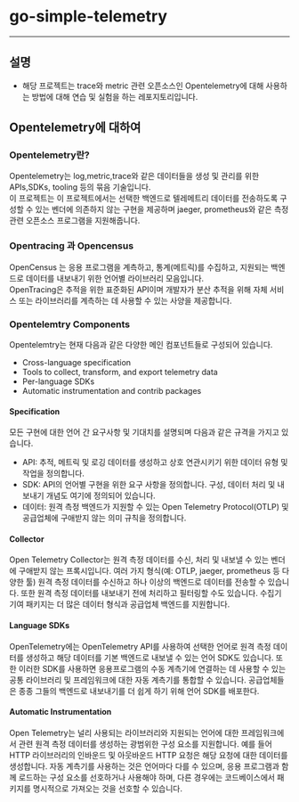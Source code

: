 # go-simple-telemetry

---
## 설명
- 해당 프로젝트는 trace와 metric 관련 오픈소스인  Opentelemetry에 대해 사용하는 방법에 대해 연습 및 실험을 하는 레포지토리입니다.
## Opentelemetry에 대하여
### Opentelemetry란?
Opentelemetry는 log,metric,trace와 같은 데이터들을 생성 및 관리를 위한 APIs,SDKs, tooling 등의 묶음 기술입니다.<br/>
이 프로젝트는 이 프로젝트에서는 선택한 백엔드로 텔레메트리 데이터를 전송하도록 구성할 수 있는 벤더에 의존하지 않는 구현을 제공하며 jaeger, prometheus와 같은 측정 관련 오픈소스 프로그램을 지원해줍니다.
### Opentracing 과 Opencensus
OpenCensus 는 응용 프로그램을 계측하고, 통계(메트릭)를 수집하고, 지원되는 백엔드로 데이터를 내보내기 위한 언어별 라이브러리 모음입니다.<br/> 
OpenTracing은 추적을 위한 표준화된 API이며 개발자가 분산 추적을 위해 자체 서비스 또는 라이브러리를 계측하는 데 사용할 수 있는 사양을 제공합니다.<br/>
### Opentelemtry Components
Opentelemtry는 현재 다음과 같은 다양한 메인 컴포넌트들로 구성되어 있습니다.
- Cross-language specification
- Tools to collect, transform, and export telemetry data
- Per-language SDKs
- Automatic instrumentation and contrib packages
#### Specification
모든 구현에 대한 언어 간 요구사항 및 기대치를 설명되며 다음과 같은 규격을 가지고 있습니다.
- API: 추적, 메트릭 및 로깅 데이터를 생성하고 상호 연관시키기 위한 데이터 유형 및 작업을 정의합니다.
- SDK: API의 언어별 구현을 위한 요구 사항을 정의합니다. 구성, 데이터 처리 및 내보내기 개념도 여기에 정의되어 있습니다.
- 데이터: 원격 측정 백엔드가 지원할 수 있는 Open Telemetry Protocol(OTLP) 및 공급업체에 구애받지 않는 의미 규칙을 정의합니다.
#### Collector
Open Telemetry Collector는 원격 측정 데이터를 수신, 처리 및 내보낼 수 있는 벤더에 구애받지 않는 프록시입니다. 여러 가지 형식(예: OTLP, jaeger, prometheus 등 다양한 툴) 원격 측정 데이터를 수신하고 하나 이상의 백엔드로 데이터를 전송할 수 있습니다. 또한 원격 측정 데이터를 내보내기 전에 처리하고 필터링할 수도 있습니다. 수집기 기여 패키지는 더 많은 데이터 형식과 공급업체 백엔드를 지원합니다.
#### Language SDKs
OpenTelemetry에는 OpenTelemetry API를 사용하여 선택한 언어로 원격 측정 데이터를 생성하고 해당 데이터를 기본 백엔드로 내보낼 수 있는 언어 SDK도 있습니다. 또한 이러한 SDK를 사용하면 응용프로그램의 수동 계측기에 연결하는 데 사용할 수 있는 공통 라이브러리 및 프레임워크에 대한 자동 계측기를 통합할 수 있습니다. 공급업체들은 종종 그들의 백엔드로 내보내기를 더 쉽게 하기 위해 언어 SDK를 배포한다.
#### Automatic Instrumentation 
Open Telemetry는 널리 사용되는 라이브러리와 지원되는 언어에 대한 프레임워크에서 관련 원격 측정 데이터를 생성하는 광범위한 구성 요소를 지원합니다. 예를 들어 HTTP 라이브러리의 인바운드 및 아웃바운드 HTTP 요청은 해당 요청에 대한 데이터를 생성합니다. 자동 계측기를 사용하는 것은 언어마다 다를 수 있으며, 응용 프로그램과 함께 로드하는 구성 요소를 선호하거나 사용해야 하며, 다른 경우에는 코드베이스에서 패키지를 명시적으로 가져오는 것을 선호할 수 있습니다.


